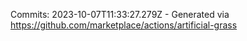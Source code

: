 Commits: 2023-10-07T11:33:27.279Z - Generated via https://github.com/marketplace/actions/artificial-grass
<br>
